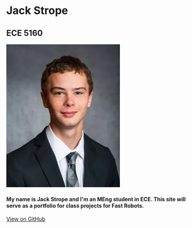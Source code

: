 # Jack Strope
## ECE 5160

![alt text](https://github.com/JackStrope/JackStrope.github.io/blob/main/jack.webp)

#### My name is Jack Strope and I'm an MEng student in ECE. This site will serve as a portfolio for class projects for Fast Robots.

[View on GitHub](https://github.com/JackStrope/JackStrope.github.io)
